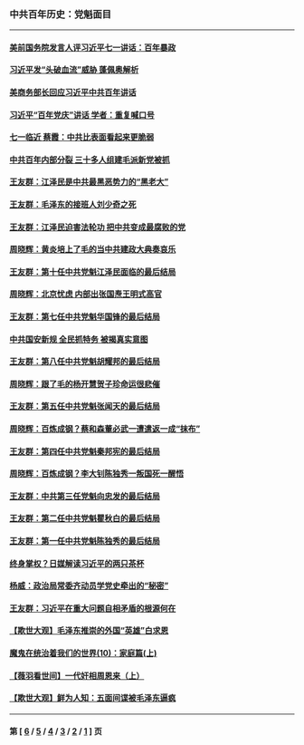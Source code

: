 ### 中共百年历史：党魁面目
---
#### [美前国务院发言人评习近平七一讲话：百年暴政](../../pages/nf1176107/n13066986.md?07150430) 
#### [习近平发“头破血流”威胁 蓬佩奥解析](../../pages/nf1176107/n13063604.md?07150430) 
#### [美商务部长回应习近平中共百年讲话](../../pages/nf1176107/n13062903.md?07150430) 
#### [习近平“百年党庆”讲话 学者：重复喊口号](../../pages/nf1176107/n13061411.md?07150430) 
#### [七一临近 蔡霞：中共比表面看起来更脆弱](../../pages/nf1176107/n13056418.md?07150430) 
#### [中共百年内部分裂 三十多人组建毛派新党被抓](../../pages/nf1176107/n13044023.md?07150430) 
#### [王友群：江泽民是中共最黑恶势力的“黑老大”](../../pages/nf1176107/n13022180.md?07150430) 
#### [王友群：毛泽东的接班人刘少奇之死](../../pages/nf1176107/n12991772.md?07150430) 
#### [王友群：江泽民迫害法轮功 把中共变成最腐败的党](../../pages/nf1176107/n12947347.md?07150430) 
#### [周晓辉：黄炎培上了毛的当中共建政大典奏哀乐](../../pages/nf1176107/n12942780.md?07150430) 
#### [王友群：第十任中共党魁江泽民面临的最后结局](../../pages/nf1176107/n12933748.md?07150430) 
#### [周晓辉：北京忧虑 内部出张国焘王明式高官](../../pages/nf1176107/n12931709.md?07150430) 
#### [王友群：第七任中共党魁华国锋的最后结局](../../pages/nf1176107/n12918457.md?07150430) 
#### [中共国安新规 全民抓特务 被揭真实意图](../../pages/nf1176107/n12911615.md?07150430) 
#### [王友群：第八任中共党魁胡耀邦的最后结局](../../pages/nf1176107/n12902918.md?07150430) 
#### [周晓辉：跟了毛的杨开慧贺子珍命运很悲催](../../pages/nf1176107/n12877804.md?07150430) 
#### [王友群：第五任中共党魁张闻天的最后结局](../../pages/nf1176107/n12865420.md?07150430) 
#### [周晓辉：百炼成钢？蔡和森董必武一遭遣返一成“抹布”](../../pages/nf1176107/n12854806.md?07150430) 
#### [王友群：第四任中共党魁秦邦宪的最后结局](../../pages/nf1176107/n12855290.md?07150430) 
#### [周晓辉：百炼成钢？李大钊陈独秀一叛国死一醒悟](../../pages/nf1176107/n12847981.md?07150430) 
#### [王友群：中共第三任党魁向忠发的最后结局](../../pages/nf1176107/n12840390.md?07150430) 
#### [王友群：第二任中共党魁瞿秋白的最后结局](../../pages/nf1176107/n12824710.md?07150430) 
#### [王友群：第一任中共党魁陈独秀的最后结局](../../pages/nf1176107/n12809869.md?07150430) 
#### [终身掌权？日媒解读习近平的两只茶杯](../../pages/nf1176107/n12805064.md?07150430) 
#### [杨威：政治局常委齐动员学党史牵出的“秘密”](../../pages/nf1176107/n12764642.md?07150430) 
#### [王友群：习近平在重大问题自相矛盾的根源何在](../../pages/nf1176107/n12499563.md?07150430) 
#### [【欺世大观】毛泽东推崇的外国“英雄”白求恩](../../pages/nf1176107/n12362005.md?07150430) 
#### [魔鬼在统治着我们的世界(10)：家庭篇(上)](../../pages/nf1176107/n10435448.md?07150430) 
#### [【薇羽看世间】一代奸相周恩来（上）](../../pages/nf1176107/n12401109.md?07150430) 
#### [【欺世大观】鲜为人知：五面间谍被毛泽东逼疯](../../pages/nf1176107/n12358513.md?07150430) 

---
#### 第 [ [6](./6.md?07150430) / [5](./5.md?07150430) / [4](./4.md?07150430) / [3](./3.md?07150430) / [2](./2.md?07150430) / [1](./1.md?07150430) ] 页
